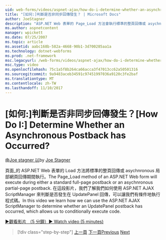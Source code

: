 ```yaml
---
uid: web-forms/videos/aspnet-ajax/how-do-i-determine-whether-an-asynchronous-postback-has-occurred
title: "[如何:]判斷是否非同步回傳發生？ | Microsoft Docs"
author: JoeStagner
description: "ASP.NET Web 表單的 Page_Load 方法會執行標準的整頁回傳或 asychnronous 局部網頁回傳期間。 在這段影片..."
ms.author: aspnetcontent
manager: wpickett
ms.date: 07/25/2007
ms.topic: article
ms.assetid: aabc168b-582a-4668-90b1-3d700285aa1a
ms.technology: dotnet-webforms
ms.prod: .net-framework
msc.legacyurl: /web-forms/videos/aspnet-ajax/how-do-i-determine-whether-an-asynchronous-postback-has-occurred
msc.type: video
ms.openlocfilehash: 75c1a5f8b264ca66acca3f47013cc62a50501316
ms.sourcegitcommit: 9a9483aceb34591c97451997036a9120c3fe2baf
ms.translationtype: MT
ms.contentlocale: zh-TW
ms.lasthandoff: 11/10/2017
---
```

<a name="how-do-i-determine-whether-an-asynchronous-postback-has-occurred"></a><span data-ttu-id="fd90c-105">[如何:]判斷是否非同步回傳發生？</span><span class="sxs-lookup"><span data-stu-id="fd90c-105">[How Do I:] Determine Whether an Asynchronous Postback has Occurred?</span></span>
====================
<span data-ttu-id="fd90c-106">由[Joe stagner 以](https://github.com/JoeStagner)</span><span class="sxs-lookup"><span data-stu-id="fd90c-106">by [Joe Stagner](https://github.com/JoeStagner)</span></span>

<span data-ttu-id="fd90c-107">頁面\_的 ASP.NET Web 表單的 Load 方法將標準的整頁回傳或 asychnronous 局部網頁回傳期間執行。</span><span class="sxs-lookup"><span data-stu-id="fd90c-107">The Page\_Load method of an ASP.NET Web form will execute during either a standard full-page postback or an asychnronous partial-page postback.</span></span> <span data-ttu-id="fd90c-108">在這段影片，我們了解我們如何使用 ASP.NET AJAX ScriptManager 來判斷是否發生在 UpdatePanel 回傳，可以讓我們有條件地執行程式碼。</span><span class="sxs-lookup"><span data-stu-id="fd90c-108">In this video we learn how we can use the ASP.NET AJAX ScriptManager to determine whether an UpdatePanel postback has occurred, which allows us to conditionally execute code.</span></span>

[<span data-ttu-id="fd90c-109">&#9654;觀看影片 （5 分鐘）</span><span class="sxs-lookup"><span data-stu-id="fd90c-109">&#9654; Watch video (5 minutes)</span></span>](https://channel9.msdn.com/Blogs/ASP-NET-Site-Videos/how-do-i-determine-whether-an-asynchronous-postback-has-occurred)

>[!div class="step-by-step"]
<span data-ttu-id="fd90c-110">[上一頁](how-do-i-use-javascript-to-refresh-an-aspnet-ajax-updatepanel.md)
[下一頁](how-do-i-use-the-conditional-updatemode-of-the-updatepanel.md)</span><span class="sxs-lookup"><span data-stu-id="fd90c-110">[Previous](how-do-i-use-javascript-to-refresh-an-aspnet-ajax-updatepanel.md)
[Next](how-do-i-use-the-conditional-updatemode-of-the-updatepanel.md)</span></span>

